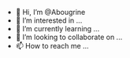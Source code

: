 - 👋 Hi, I’m @Abougrine
- 👀 I’m interested in ...
- 🌱 I’m currently learning ...
- 💞️ I’m looking to collaborate on ...
- 📫 How to reach me ...

<!---
Abougrine/Abougrine is a ✨ special ✨ repository because its `README.md` (this file) appears on your GitHub profile.
You can click the Preview link to take a look at your changes.
--->
